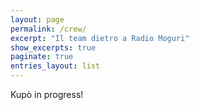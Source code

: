 ```yaml
---
layout: page
permalink: /crew/
excerpt: "Il team dietro a Radio Moguri"
show_excerpts: true
paginate: true
entries_layout: list
---
```


Kupò in progress!
